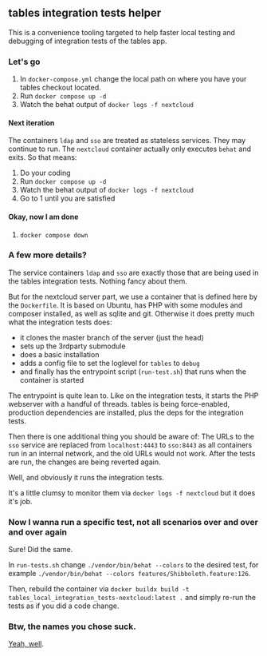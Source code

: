 ## tables integration tests helper

This is a convenience tooling targeted to help faster local testing and debugging of integration tests of the tables app.

### Let's go

1. In `docker-compose.yml` change the local path on where you have your tables checkout located.
2. Run `docker compose up -d`
3. Watch the behat output of `docker logs -f nextcloud`

#### Next iteration

The containers `ldap` and `sso` are treated as stateless services. They may continue to run. The `nextcloud` container actually only executes `behat` and exits. So that means:

1. Do your coding
2. Run `docker compose up -d`
3. Watch the behat output of `docker logs -f nextcloud`
4. Go to 1 until you are satisfied

#### Okay, now I am done

1. `docker compose down`

### A few more details?

The service containers `ldap` and `sso` are exactly those that are being used in the tables integration tests. Nothing fancy about them.

But for the nextcloud server part, we use a container that is defined here by the `Dockerfile`. It is based on Ubuntu, has PHP with some modules and composer installed, as well as sqlite and git. Otherwise it does pretty much what the integration tests does:
- it clones the master branch of the server (just the head)
- sets up the 3rdparty submodule
- does a basic installation
- adds a config file to set the loglevel for `tables` to `debug`
- and finally has the entrypoint script (`run-test.sh`) that runs when the container is started

The entrypoint is quite lean to. Like on the integration tests, it starts the PHP webserver with a handful of threads. tables is being force-enabled, production dependencies are installed, plus the deps for the integration tests.

Then there is one additional thing you should be aware of: The URLs to the `sso` service are replaced from `localhost:4443` to `sso:8443` as all containers run in an internal network, and the old URLs would not work. After the tests are run, the changes are being reverted again.

Well, and obviously it runs the integration tests.

It's a little clumsy to monitor them via `docker logs -f nextcloud` but it does it's job.

### Now I wanna run a specific test, not all scenarios over and over and over again

Sure! Did the same.

In `run-tests.sh`  change `./vendor/bin/behat --colors` to the desired test, for example `./vendor/bin/behat --colors features/Shibboleth.feature:126`.

Then, rebuild the container via `docker buildx build -t tables_local_integration_tests-nextcloud:latest .` and simply re-run the tests as if you did a code change.

### Btw, the names you chose suck.

[Yeah, well](https://martinfowler.com/bliki/TwoHardThings.html).
